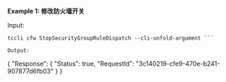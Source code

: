 **Example 1: 修改防火墙开关**



Input: 

```
tccli cfw StopSecurityGroupRuleDispatch --cli-unfold-argument ```

Output: 
```
{
    "Response": {
        "Status": true,
        "RequestId": "3c140219-cfe9-470e-b241-907877d6fb03"
    }
}
```

